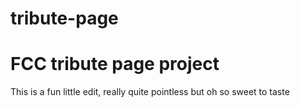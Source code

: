 # tribute-page
FCC tribute page project
================

This is a fun little edit, really quite pointless but oh so sweet to taste
